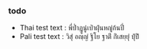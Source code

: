### todo
- Thai test text : พี่ป๋ำฎูนู๋เป่าฝุ่นหญู่ก้นปี่
- Pali test text : วิสุํ อญฺญํ ฐิโย ฐาตีํ กิํเสยฺยุํ ปุํปิํ

